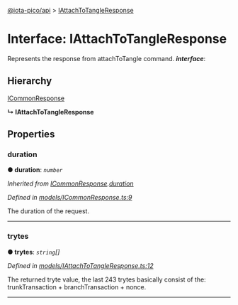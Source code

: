 [@iota-pico/api](../README.md) > [IAttachToTangleResponse](../interfaces/iattachtotangleresponse.md)



# Interface: IAttachToTangleResponse


Represents the response from attachToTangle command.
*__interface__*: 


## Hierarchy


 [ICommonResponse](icommonresponse.md)

**↳ IAttachToTangleResponse**








## Properties
<a id="duration"></a>

###  duration

**●  duration**:  *`number`* 

*Inherited from [ICommonResponse](icommonresponse.md).[duration](icommonresponse.md#duration)*

*Defined in [models/ICommonResponse.ts:9](https://github.com/iotaeco/iota-pico-api/blob/f9fbc12/src/models/ICommonResponse.ts#L9)*



The duration of the request.




___

<a id="trytes"></a>

###  trytes

**●  trytes**:  *`string`[]* 

*Defined in [models/IAttachToTangleResponse.ts:12](https://github.com/iotaeco/iota-pico-api/blob/f9fbc12/src/models/IAttachToTangleResponse.ts#L12)*



The returned tryte value, the last 243 trytes basically consist of the: trunkTransaction + branchTransaction + nonce.




___


